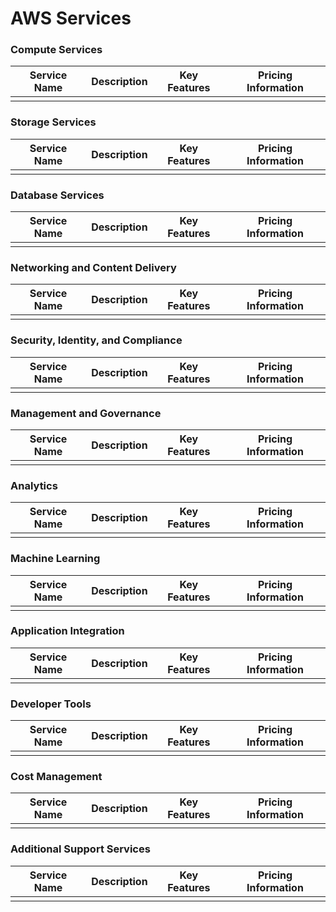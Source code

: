 # AWS Services

### Compute Services

| Service Name         | Description                                             | Key Features                                       | Pricing Information        |
|----------------------|---------------------------------------------------------|----------------------------------------------------|----------------------------|
|                      |                                                         |                                                    |                            |

### Storage Services

| Service Name         | Description                                             | Key Features                                       | Pricing Information        |
|----------------------|---------------------------------------------------------|----------------------------------------------------|----------------------------|
|                      |                                                         |                                                    |                            |

### Database Services

| Service Name         | Description                                             | Key Features                                       | Pricing Information        |
|----------------------|---------------------------------------------------------|----------------------------------------------------|----------------------------|
|                      |                                                         |                                                    |                            |

### Networking and Content Delivery

| Service Name         | Description                                             | Key Features                                       | Pricing Information        |
|----------------------|---------------------------------------------------------|----------------------------------------------------|----------------------------|
|                      |                                                         |                                                    |                            |

### Security, Identity, and Compliance

| Service Name         | Description                                             | Key Features                                       | Pricing Information        |
|----------------------|---------------------------------------------------------|----------------------------------------------------|----------------------------|
|                      |                                                         |                                                    |                            |

### Management and Governance

| Service Name         | Description                                             | Key Features                                       | Pricing Information        |
|----------------------|---------------------------------------------------------|----------------------------------------------------|----------------------------|
|                      |                                                         |                                                    |                            |

### Analytics

| Service Name         | Description                                             | Key Features                                       | Pricing Information        |
|----------------------|---------------------------------------------------------|----------------------------------------------------|----------------------------|
|                      |                                                         |                                                    |                            |

### Machine Learning

| Service Name         | Description                                             | Key Features                                       | Pricing Information        |
|----------------------|---------------------------------------------------------|----------------------------------------------------|----------------------------|
|                      |                                                         |                                                    |                            |

### Application Integration

| Service Name         | Description                                             | Key Features                                       | Pricing Information        |
|----------------------|---------------------------------------------------------|----------------------------------------------------|----------------------------|
|                      |                                                         |                                                    |                            |

### Developer Tools

| Service Name         | Description                                             | Key Features                                       | Pricing Information        |
|----------------------|---------------------------------------------------------|----------------------------------------------------|----------------------------|
|                      |                                                         |                                                    |                            |

### Cost Management

| Service Name         | Description                                             | Key Features                                       | Pricing Information        |
|----------------------|---------------------------------------------------------|----------------------------------------------------|----------------------------|
|                      |                                                         |                                                    |                            |

### Additional Support Services

| Service Name         | Description                                             | Key Features                                       | Pricing Information        |
|----------------------|---------------------------------------------------------|----------------------------------------------------|----------------------------|
|                      |                                                         |                                                    |                            |
